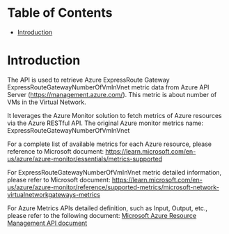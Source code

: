 # Table of Contents
- [Introduction](#introduction)


# Introduction <a name="introduction"></a>
The API is used to retrieve Azure ExpressRoute Gateway ExpressRouteGatewayNumberOfVmInVnet metric data from Azure API Server (https://management.azure.com/). This metric is about number of VMs in the Virtual Network.



It leverages the Azure Monitor solution to fetch metrics of Azure resources via the Azure RESTful API. The original Azure monitor metrics name: ExpressRouteGatewayNumberOfVmInVnet



For a complete list of available metrics for each Azure resource, please reference to Microsoft document: https://learn.microsoft.com/en-us/azure/azure-monitor/essentials/metrics-supported 

For ExpressRouteGatewayNumberOfVmInVnet metric detailed information, please refer to Microsoft document: https://learn.microsoft.com/en-us/azure/azure-monitor/reference/supported-metrics/microsoft-network-virtualnetworkgateways-metrics

For Azure Metrics APIs detailed definition, such as Input, Output, etc., please refer to the following document:
[Microsoft Azure Resource Management API document](https://learn.microsoft.com/en-us/rest/api/monitor/metrics/list?view=rest-monitor-2023-10-01&tabs=HTTP)
